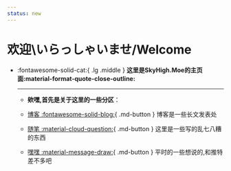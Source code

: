 ```yaml
---
status: new
---
```


# 欢迎\いらっしゃいませ/Welcome

<div class="grid cards" markdown>

-   :fontawesome-solid-cat:{ .lg .middle } **这里是SkyHigh.Moe的主页面:material-format-quote-close-outline:**

    ---
    - **欸嘿,首先是关于这里的一些分区**：

    
    - [博客  :fontawesome-solid-blog:](./blog/index.md){ .md-button } 博客是一些长文发表处
    - [随笔  :material-cloud-question:](./see/index.md){ .md-button } 这里是一些写的乱七八糟的东西
    - [嘿嘿  :material-message-draw:](./nya/all.md){ .md-button } 平时的一些想说的,和推特差不多吧
    


</div>
